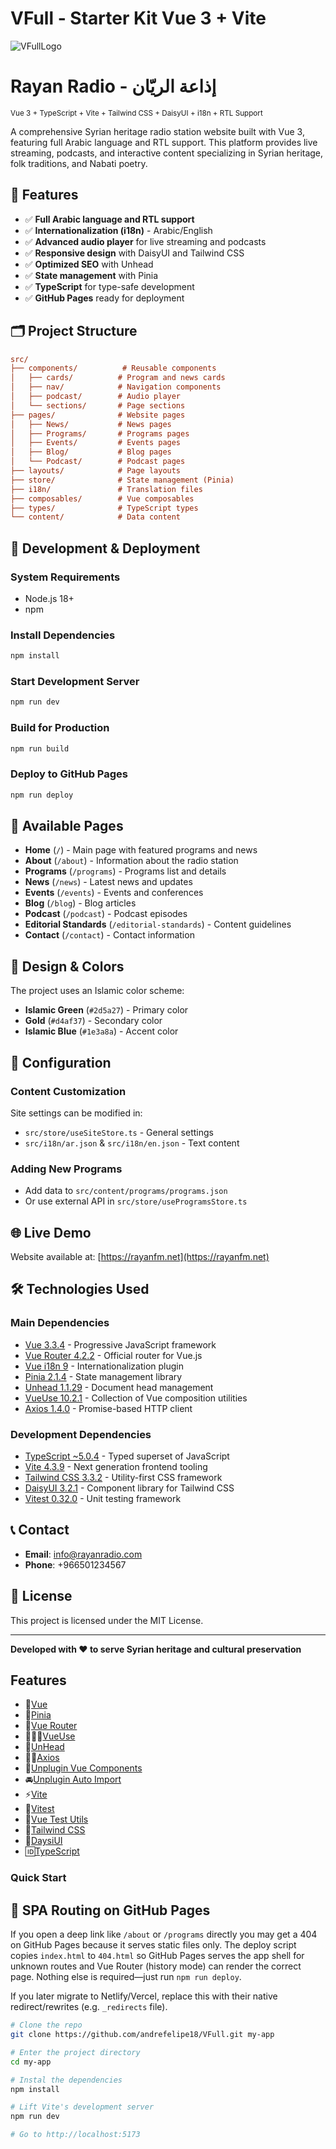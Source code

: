 # VFull - Starter Kit Vue 3 + Vite

![VFullLogo](./public/vfull.png)

# Rayan Radio - إذاعة الریّان

<small>Vue 3 + TypeScript + Vite + Tailwind CSS + DaisyUI + i18n + RTL Support</small>

A comprehensive Syrian heritage radio station website built with Vue 3, featuring full Arabic language and RTL support. This platform provides live streaming, podcasts, and interactive content specializing in Syrian heritage, folk traditions, and Nabati poetry.

## 🎯 Features

- ✅ **Full Arabic language and RTL support**
- ✅ **Internationalization (i18n)** - Arabic/English
- ✅ **Advanced audio player** for live streaming and podcasts
- ✅ **Responsive design** with DaisyUI and Tailwind CSS
- ✅ **Optimized SEO** with Unhead
- ✅ **State management** with Pinia
- ✅ **TypeScript** for type-safe development
- ✅ **GitHub Pages** ready for deployment

## 🗂️ Project Structure

```ini
src/
├── components/          # Reusable components
│   ├── cards/          # Program and news cards
│   ├── nav/            # Navigation components
│   ├── podcast/        # Audio player
│   └── sections/       # Page sections
├── pages/              # Website pages
│   ├── News/           # News pages
│   ├── Programs/       # Programs pages
│   ├── Events/         # Events pages
│   ├── Blog/           # Blog pages
│   └── Podcast/        # Podcast pages
├── layouts/            # Page layouts
├── store/              # State management (Pinia)
├── i18n/               # Translation files
├── composables/        # Vue composables
├── types/              # TypeScript types
└── content/            # Data content
```

## 🚀 Development & Deployment

### System Requirements

- Node.js 18+
- npm

### Install Dependencies

```bash
npm install
```

### Start Development Server

```bash
npm run dev
```

### Build for Production

```bash
npm run build
```

### Deploy to GitHub Pages

```bash
npm run deploy
```

## 📱 Available Pages

- **Home** (`/`) - Main page with featured programs and news
- **About** (`/about`) - Information about the radio station
- **Programs** (`/programs`) - Programs list and details
- **News** (`/news`) - Latest news and updates
- **Events** (`/events`) - Events and conferences
- **Blog** (`/blog`) - Blog articles
- **Podcast** (`/podcast`) - Podcast episodes
- **Editorial Standards** (`/editorial-standards`) - Content guidelines
- **Contact** (`/contact`) - Contact information

## 🎨 Design & Colors

The project uses an Islamic color scheme:

- **Islamic Green** (`#2d5a27`) - Primary color
- **Gold** (`#d4af37`) - Secondary color
- **Islamic Blue** (`#1e3a8a`) - Accent color

## 🔧 Configuration

### Content Customization

Site settings can be modified in:

- `src/store/useSiteStore.ts` - General settings
- `src/i18n/ar.json` & `src/i18n/en.json` - Text content

### Adding New Programs

- Add data to `src/content/programs/programs.json`
- Or use external API in `src/store/useProgramsStore.ts`

## 🌐 Live Demo

Website available at: [https://rayanfm.net](https://rayanfm.net)

## 🛠️ Technologies Used

### Main Dependencies

- [Vue 3.3.4](https://vuejs.org/) - Progressive JavaScript framework
- [Vue Router 4.2.2](https://router.vuejs.org/) - Official router for Vue.js
- [Vue i18n 9](https://vue-i18n.intlify.dev/) - Internationalization plugin
- [Pinia 2.1.4](https://pinia.vuejs.org/) - State management library
- [Unhead 1.1.29](https://github.com/unjs/unhead) - Document head management
- [VueUse 10.2.1](https://vueuse.org/) - Collection of Vue composition utilities
- [Axios 1.4.0](https://axios-http.com/) - Promise-based HTTP client

### Development Dependencies

- [TypeScript ~5.0.4](https://www.typescriptlang.org/) - Typed superset of JavaScript
- [Vite 4.3.9](https://vitejs.dev/) - Next generation frontend tooling
- [Tailwind CSS 3.3.2](https://tailwindcss.com/) - Utility-first CSS framework
- [DaisyUI 3.2.1](https://daisyui.com/) - Component library for Tailwind CSS
- [Vitest 0.32.0](https://vitest.dev/) - Unit testing framework

## 📞 Contact

- **Email**: info@rayanradio.com
- **Phone**: +966501234567

## 📄 License

This project is licensed under the MIT License.

---

**Developed with ❤️ to serve Syrian heritage and cultural preservation**

## Features

- 💚[Vue](https://vuejs.org/)
- 🍍[Pinia](https://pinia.esm.dev/)
- 🔄[Vue Router](https://router.vuejs.org/)
- 👨🏽‍💻[VueUse](https://vueuse.org/)
- 🤯[UnHead](https://unhead.harlanzw.com/)
- 🤙🏽[Axios](https://axios-http.com/)
- 🚗[Unplugin Vue Components](https://github.com/antfu/unplugin-vue-components)
- 🚘[Unplugin Auto Import](https://github.com/antfu/unplugin-auto-import)
- ⚡[Vite](https://vitejs.dev/)
- 🧪[Vitest](https://vitest.dev/guide/)
- 🧪[Vue Test Utils](https://next.vue-test-utils.vuejs.org/)
- 🤩[Tailwind CSS](https://tailwindcss.com/)
- 🎨[DaysiUI](https://daisyui.com/)
- 🆔[TypeScript](https://www.typescriptlang.org/)

### Quick Start

## 🔁 SPA Routing on GitHub Pages

If you open a deep link like `/about` or `/programs` directly you may get a 404 on GitHub Pages because it serves static files only. The deploy script copies `index.html` to `404.html` so GitHub Pages serves the app shell for unknown routes and Vue Router (history mode) can render the correct page. Nothing else is required—just run `npm run deploy`.

If you later migrate to Netlify/Vercel, replace this with their native redirect/rewrites (e.g. `_redirects` file).

```bash
# Clone the repo
git clone https://github.com/andrefelipe18/VFull.git my-app

# Enter the project directory
cd my-app

# Instal the dependencies
npm install

# Lift Vite's development server
npm run dev

# Go to http://localhost:5173
```

